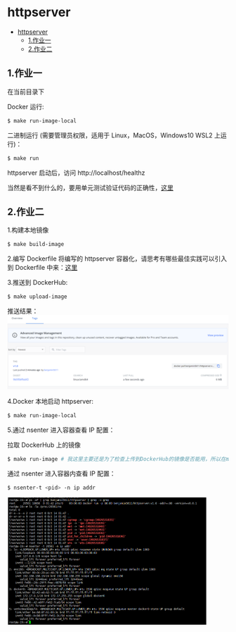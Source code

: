 # httpserver

- [httpserver](#httpserver)
  - [1.作业一](#1作业一)
  - [2.作业二](#2作业二)

## 1.作业一

在当前目录下

Docker 运行:

```bash
$ make run-image-local
```

二进制运行 (需要管理员权限，适用于 Linux，MacOS，Windows10 WSL2 上运行)：

```bash
$ make run
```

httpserver 启动后，访问 http://localhost/healthz

当然是看不到什么的，要用单元测试验证代码的正确性，[这里](https://github.com/startdusk/cncamp-homework/blob/master/httpserver/handler/handler_test.go)

## 2.作业二

1.构建本地镜像

```bash
$ make build-image
```

2.编写 Dockerfile 将编写的 httpserver 容器化，请思考有哪些最佳实践可以引入到 Dockerfile 中来：[这里](https://github.com/startdusk/cncamp-homework/blob/master/httpserver/Dockerfile)

3.推送到 DockerHub:

```bash
$ make upload-image
```

推送结果：
<img src="../assert/dockerpush.png" alt="" style="zoom:50%;" />

4.Docker 本地启动 httpserver:

```bash
$ make run-image-local
```

5.通过 nsenter 进入容器查看 IP 配置：

拉取 DockerHub 上的镜像

```bash
$ make run-image # 我这里主要还是为了检查上传到DockerHub的镜像是否能用，所以在makefile里面拉取了DockerHub上传了的镜像
```

通过 nsenter 进入容器内查看 IP 配置：

```bash
$ nsenter-t <pid> -n ip addr
```

<img src="../assert/in-container.png" alt="" style="zoom:50%;" />
